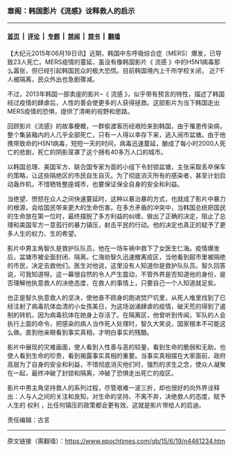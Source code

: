 ### 章阁：韩国影片《流感》诠释救人的启示

---

#### [首页](../../../..?n4461234) &nbsp;|&nbsp; [评论](../../../../../epoch-comment?n4461234) &nbsp;|&nbsp; [专题](../../../../../epoch-special?n4461234) &nbsp;|&nbsp; [禁闻](../../../../../epoch-news?n4461234) &nbsp;|&nbsp; [禁书](../../../../../books?n4461234) &nbsp;|&nbsp; [翻墙](https://github.com/gfw-breaker/nogfw/blob/master/README.md?n4461234)


<div class="post_content" id="artbody" itemprop="articleBody">
 <!-- article content begin -->
 <p>
  【大纪元2015年06月19日讯】近期，韩国中东呼吸综合症（MERS）爆发，已导致23人死亡。MERS疫情的蔓延，虽没有像韩国影片《
  <ok href="https://www.epochtimes.com/gb/tag/%E6%B5%81%E6%84%9F.html">
   流感
  </ok>
  》中的H5N1病毒那么嚣张，但已经引起韩国民众的极大恐慌。目前韩国境内上千所学校关闭， 近7千人被隔离，民众外出也急剧骤减。
 </p>
 <p>
  不过，2013年韩国一部卖座的影片–《
  <ok href="https://www.epochtimes.com/gb/tag/%E6%B5%81%E6%84%9F.html">
   流感
  </ok>
  》，似乎带有预言的特性，描述了韩国经过疫情的肆虐后，人性的善会使更多的人获得拯救。这部影片为当下韩国走出MERS疫情的恐惧，提供了清晰的视野和思路。
 </p>
 <p>
  回顾影片《流感》的故事梗概，一群偷渡客历经艰险来到韩国，由于罹患传染病，整个集装箱内的人几乎全部死亡，只有一人得以幸存下来，逃入闹市盆塘。由于他携带致命的H5N1病毒，短短一天的时间，病毒迅速蔓延，酿成了每小时2000人死亡的悲剧，死亡的阴影笼罩了这个拥有40多万人口的城市。
 </p>
 <p>
  以韩国总理、美国军方、联合国专家为首的小组下令封锁盆塘，主张采取丢卒保车的策略，让这些隔绝区的市民自生自灭。为了彻底消灭所有的感染者，甚至计划启动轰炸机，不惜牺牲整座城市，也要保证保全自身的安全和利益。
 </p>
 <p>
  当绝望、愤怒在众人之间快速蔓延时，这种以暴治暴的方式，也就成了影片中暴力的根源，会给国民带来更大的生命伤害。在多方矛盾的冲突中，当韩国总统把国民的生命放在第一位时，最终摆脱了多方利益的纠缠，做出了正确的决定，阻止了总理和美国军方一意孤行的暴力镇压，射击平民的行动。他的决定也真正的赋予了更多人生的权力、生的希望。
 </p>
 <p>
  影片中男主角智久是救护队队员，他在一场车祸中救下了女医生仁海。疫情爆发后，盆塘市被全面封闭、隔离。仁海劝智久迅速撤离疫区，当他看到超市里被隔绝的市民，决定去救他们。医生对他说，这里没有人知道你是救护队队员。智久回答说，可我知道呀。这一幕很自然的令人产生震动，不管外界是否知道他的身份，是否理解他执意救人的决绝态度，在救人的事情上，只要自己一个人知道就足矣。
 </p>
 <p>
  也正是智久执意救人的坚决，使他奋不顾身的跑进焚尸坑里，从死人堆里找到了已经注射了病毒抗体血清的小女孩美日，为这场汹涌肆虐的疫情，破天荒的得到了遏制的转机，因为病毒抗体在她身上存活了。在隔离区，他曾听到传闻，军队的人会执行上面的命令，把感染的病人当作死人处理时，智久大笑说，国家根本不可能这么做。直到他亲眼看到事实真相，才明白事实的残酷。
 </p>
 <p>
  影片中展现的灾难画面，使人看到人性善与恶的较量，看到生命的脆弱和无助，也使人看到生命的珍贵，看到揭露事实真相的重要。当事实真相摆在大家面前，政府高层为了自身的安全和利益，不惜彻底消灭他们时，强烈的求生之念，使众人凝聚在一起，最终冲破了封锁和隔离，冲破了恐惧走出死亡的疫区。
 </p>
 <p>
  影片中男主角坚持救人的系列过程，尽管艰难一波三折，却也很好的向外界诠释出：人与人之间的关注和良知，对生命的坚持、不离不弃，决绝救人的态度，赋予人生的
  <ok href="https://www.epochtimes.com/gb/tag/%E6%9D%83%E5%88%A9.html">
   权利
  </ok>
  ，比任何镇压的政策都会更有效。这就是影片带给人的启迪。
 </p>
 <p>
  责任编辑：古言
 </p>
 <!-- article content end -->
 <div id="below_article_ad">
 </div>
</div>


---

原文链接（需翻墙）：https://www.epochtimes.com/gb/15/6/19/n4461234.htm